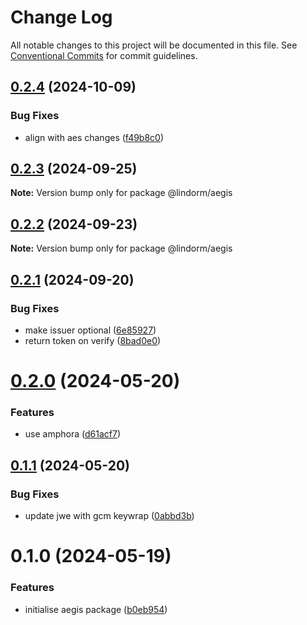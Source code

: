 # Change Log

All notable changes to this project will be documented in this file.
See [Conventional Commits](https://conventionalcommits.org) for commit guidelines.

## [0.2.4](https://github.com/lindorm-io/monorepo/compare/@lindorm/aegis@0.2.3...@lindorm/aegis@0.2.4) (2024-10-09)

### Bug Fixes

- align with aes changes ([f49b8c0](https://github.com/lindorm-io/monorepo/commit/f49b8c01cb8893e624da046832965bf64889117b))

## [0.2.3](https://github.com/lindorm-io/monorepo/compare/@lindorm/aegis@0.2.2...@lindorm/aegis@0.2.3) (2024-09-25)

**Note:** Version bump only for package @lindorm/aegis

## [0.2.2](https://github.com/lindorm-io/monorepo/compare/@lindorm/aegis@0.2.1...@lindorm/aegis@0.2.2) (2024-09-23)

**Note:** Version bump only for package @lindorm/aegis

## [0.2.1](https://github.com/lindorm-io/monorepo/compare/@lindorm/aegis@0.2.0...@lindorm/aegis@0.2.1) (2024-09-20)

### Bug Fixes

- make issuer optional ([6e85927](https://github.com/lindorm-io/monorepo/commit/6e859272370e59dc334aca702fa37e1765f542ab))
- return token on verify ([8bad0e0](https://github.com/lindorm-io/monorepo/commit/8bad0e02cb7979c9462387fcb62026e9e895643c))

# [0.2.0](https://github.com/lindorm-io/monorepo/compare/@lindorm/aegis@0.1.1...@lindorm/aegis@0.2.0) (2024-05-20)

### Features

- use amphora ([d61acf7](https://github.com/lindorm-io/monorepo/commit/d61acf7f7de762f0a4980b9dd720ec62a5787ba1))

## [0.1.1](https://github.com/lindorm-io/monorepo/compare/@lindorm/aegis@0.1.0...@lindorm/aegis@0.1.1) (2024-05-20)

### Bug Fixes

- update jwe with gcm keywrap ([0abbd3b](https://github.com/lindorm-io/monorepo/commit/0abbd3b26120dabe8e71223ea45b7c9beb14d4e9))

# 0.1.0 (2024-05-19)

### Features

- initialise aegis package ([b0eb954](https://github.com/lindorm-io/monorepo/commit/b0eb954d9015bd965a3120980edaceaff55e9ccb))
